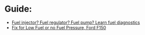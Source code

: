 # Guide:
- [Fuel injector? Fuel regulator? Fuel pump? Learn fuel diagnostics](https://youtu.be/0PrgUOAG-fU)
- [Fix for Low Fuel or no Fuel Pressure, Ford F150](https://youtu.be/wuktkQBWBlw)
